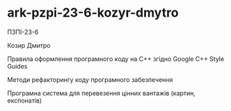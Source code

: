 # ark-pzpi-23-6-kozyr-dmytro

ПЗПІ-23-6

Козир Дмитро

Правила оформлення програмного коду на C++ згідно Google C++ Style Guides

Методи рефакторингу коду програмного забезпечення

Програмна система для перевезення цінних вантажів (картин, експонатів)